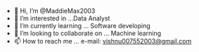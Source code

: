 - 👋 Hi, I’m @MaddieMax2003
- 👀 I’m interested in ...Data Analyst
- 🌱 I’m currently learning ... Software developing
- 💞️ I’m looking to collaborate on ... Machine learning 
- 📫 How to reach me ... e-mail: vishnu007552003@gmail.com

<!---
MaddieMax2003/MaddieMax2003 is a ✨ special ✨ repository because its `README.md` (this file) appears on your GitHub profile.
You can click the Preview link to take a look at your changes.
--->
